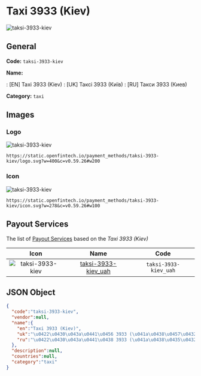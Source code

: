 
# Taxi 3933 (Kiev) 
![taksi-3933-kiev](https://static.openfintech.io/payment_methods/taksi-3933-kiev/logo.svg?w=400&c=v0.59.26#w200)  

## General 
**Code:** `taksi-3933-kiev` 
 
**Name:** 
 
:	[EN] Taxi 3933 (Kiev) 
:	[UK] Таксі 3933 (Київ) 
:	[RU] Такси 3933 (Киев) 
 
**Category:** `taxi` 
 

## Images 

### Logo 
![taksi-3933-kiev](https://static.openfintech.io/payment_methods/taksi-3933-kiev/logo.svg?w=400&c=v0.59.26#w200)  

```
https://static.openfintech.io/payment_methods/taksi-3933-kiev/logo.svg?w=400&c=v0.59.26#w200
```  

### Icon 
![taksi-3933-kiev](https://static.openfintech.io/payment_methods/taksi-3933-kiev/icon.svg?w=278&c=v0.59.26#w100)  

```
https://static.openfintech.io/payment_methods/taksi-3933-kiev/icon.svg?w=278&c=v0.59.26#w100
```  

## Payout Services 
 
The list of [Payout Services](/payout-services/) based on the _Taxi 3933 (Kiev)_ 

|Icon|Name|Code| 
|:---:|:---:|:---:| 
|![taksi-3933-kiev](https://static.openfintech.io/payout_methods/taksi-3933-kiev/icon.svg?w=278&c=v0.59.26#w40) |[taksi-3933-kiev_uah](/payout-services/taksi-3933-kiev_uah/)|`taksi-3933-kiev_uah`| 
 

## JSON Object 

```json
{
  "code":"taksi-3933-kiev",
  "vendor":null,
  "name":{
    "en":"Taxi 3933 (Kiev)",
    "uk":"\u0422\u0430\u043a\u0441\u0456 3933 (\u041a\u0438\u0457\u0432)",
    "ru":"\u0422\u0430\u043a\u0441\u0438 3933 (\u041a\u0438\u0435\u0432)"
  },
  "description":null,
  "countries":null,
  "category":"taxi"
}
```  
